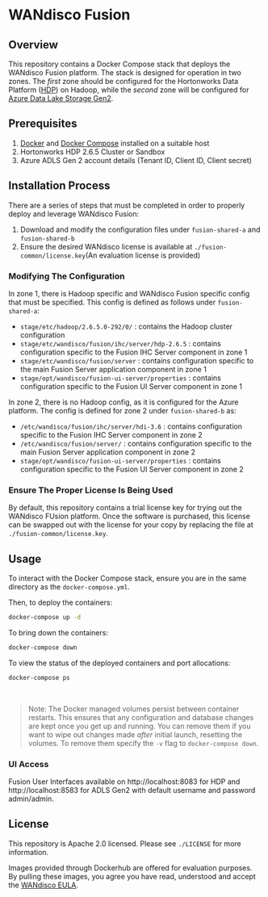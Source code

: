 # WANdisco Fusion 

## Overview
This repository contains a Docker Compose stack that deploys the WANdisco Fusion platform. The stack is designed for operation in two zones. The _first_ zone should be configured for the Hortonworks Data Platform ([HDP](https://hortonworks.com/products/data-platforms/hdp/)) on Hadoop, while the _second_ zone will be configured for [Azure Data Lake Storage Gen2](https://docs.microsoft.com/en-us/azure/storage/blobs/data-lake-storage-introduction). 

## Prerequisites 
1. [Docker](https://docs.docker.com/install/overview/) and [Docker Compose](https://docs.docker.com/compose/install/) installed on a suitable host
1. Hortonworks HDP 2.6.5 Cluster or Sandbox 
1. Azure ADLS Gen 2 account details (Tenant ID, Client ID, Client secret) 

## Installation Process
There are a series of steps that must be completed in order to properly deploy and leverage WANdisco Fusion:

1. Download and modify the configuration files under `fusion-shared-a` and `fusion-shared-b`
1. Ensure the desired WANdisco license is available at `./fusion-common/license.key`(An evaluation license is provided)

### Modifying The Configuration
In zone 1, there is Hadoop specific and WANdisco Fusion specific config that must be specified. This config is defined as follows under `fusion-shared-a`:
- `stage/etc/hadoop/2.6.5.0-292/0/` : contains the Hadoop cluster configuration
- `stage/etc/wandisco/fusion/ihc/server/hdp-2.6.5` : contains configuration specific to the Fusion IHC Server component in zone 1
- `stage/etc/wandisco/fusion/server` : contains configuration specific to the main Fusion Server application component in zone 1
- `stage/opt/wandisco/fusion-ui-server/properties` : contains configuration specific to the Fusion UI Server component in zone 1

In zone 2, there is no Hadoop config, as it is configured for the Azure platform. The config is defined for zone 2 under `fusion-shared-b` as:
- `/etc/wandisco/fusion/ihc/server/hdi-3.6` : contains configuration specific to the Fusion IHC Server component in zone 2
- `/etc/wandisco/fusion/server/` : contains configuration specific to the main Fusion Server application component in zone 2
- `stage/opt/wandisco/fusion-ui-server/properties` : contains configuration specific to the Fusion UI Server component in zone 2

### Ensure The Proper License Is Being Used
By default, this repository contains a trial license key for trying out the WANdisco FUsion platform. Once the software is purchased, this license can be swapped out with the license for your copy by replacing the file at `./fusion-common/license.key`. 

## Usage
To interact with the Docker Compose stack, ensure you are in the same directory as the `docker-compose.yml`. 

Then, to deploy the containers:
```bash
docker-compose up -d
```

To bring down the containers:
```bash
docker-compose down
```

To view the status of the deployed containers and port allocations:
```bash
docker-compose ps
```
</br>

> Note: The Docker managed volumes persist between container restarts. This ensures that any configuration and database changes are kept once you get up and running. You can remove them if you want to wipe out changes made _after_ initial launch, resetting the volumes. To remove them specify the `-v` flag to `docker-compose down`. 

### UI Access 
Fusion User Interfaces available on http://localhost:8083 for HDP and http://localhost:8583 for ADLS Gen2 with default username and password admin/admin.


## License
This repository is Apache 2.0 licensed. Please see `./LICENSE` for more information.

Images provided through Dockerhub are offered for evaluation purposes. By pulling these images, you agree you have read, understood and accept the [WANdisco EULA](https://www.wandisco.com/eula).
